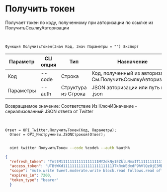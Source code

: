 ﻿---
sidebar_position: 2
---

# Получить токен
 Получает токен по коду, полученному при авторизации по ссылке из ПолучитьСсылкуАвторизации


<br/>


`Функция ПолучитьТокен(Знач Код, Знач Параметры = "") Экспорт`

  | Параметр | CLI опция | Тип | Назначение |
  |-|-|-|-|
  | Код | --code | Строка | Код, полученный из авторизации См.ПолучитьСсылкуАвторизации |
  | Параметры | --auth | Структура из Строка | JSON авторизации или путь к .json |

  
  Возвращаемое значение:   Соответствие Из КлючИЗначение - сериализованный JSON ответа от Twitter

<br/>




```bsl title="Пример кода"
Ответ = OPI_Twitter.ПолучитьТокен(Код, Параметры);
  Ответ = OPI_Инструменты.JSONСтрокой(Ответ);
```
	


```sh title="Пример команды CLI"
    
  oint twitter ПолучитьТокен --code %code% --auth %auth%

```

```json title="Результат"
{
  "refresh_token": "TmttM11111111111111111MY2dkNy1EZklLNmxIT1111111111111111xNTg2ODI6MTowOnJ0OjE",
  "access_token": "UTBtWXd11111111111111111111113TkRxWEdxdF9hVlQzOjE3MDUwNTMxNTg2ODE6MTowOmF0OjE",
  "scope": "mute.write tweet.moderate.write block.read follows.read offline.access list.write bookmark.read list.read tweet.write space.read block.write like.write like.read users.read tweet.read bookmark.write mute.read follows.write",
  "expires_in": 7200,
  "token_type": "bearer"
  }
```

